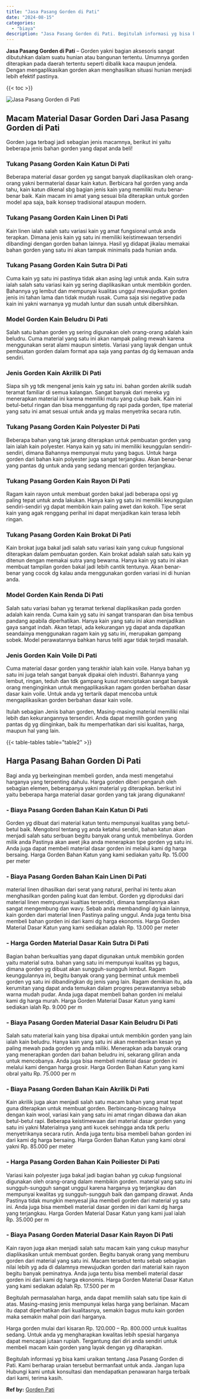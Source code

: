 ```yaml
---
title: "Jasa Pasang Gorden di Pati"
date: "2024-08-15"
categories: 
  - "biaya"
description: "Jasa Pasang Gorden di Pati. Begitulah informasi yg bisa kami uraikan tentang Jasa Pasang Gorden di Pati. Kami berharap uraian tersebut bermanfaat untuk anda...."
---
```


**Jasa Pasang Gorden di Pati** – Gorden yakni bagian aksesoris sangat dibutuhkan dalam suatu hunian atau bangunan tertentu. Umumnya gorden diterapkan pada daerah tertentu seperti dibalik kaca maupun jendela. Dengan mengaplikasikan gorden akan menghasilkan situasi hunian menjadi lebih efektif pastinya.

{{< toc >}}

![Jasa Pasang Gorden di Pati](/images/pasang-gorden-murah23.png)

## Macam Material Dasar Gorden Dari Jasa Pasang Gorden di Pati

Gorden juga terbagi jadi sebagian jenis macamnya, berikut ini yaitu beberapa jenis bahan gorden yang dapat anda beli!

### Tukang Pasang Gorden Kain Katun Di Pati

Beberapa material dasar gorden yg sangat banyak diaplikasikan oleh orang-orang yakni bermaterial dasar kain katun. Berbicara hal gorden yang anda tahu, kain katun dikenal sbg bagian jenis kain yang memiliki mutu benar-benar baik. Kain macam ini amat yang sesuai bila diterapkan untuk gorden model apa saja, baik konsep tradisional ataupun modern.

### Tukang Pasang Gorden Kain Linen Di Pati

Kain linen ialah salah satu variasi kain yg amat fungsional untuk anda terapkan. Dimana jenis kain yg satu ini memiliki keistimewaan tersendiri dibandingi dengan gorden bahan lainnya. Hasil yg didapat jikalau memakai bahan gorden yang satu ini akan tampak minimalis pada hunian anda.

### Tukang Pasang Gorden Kain Sutra Di Pati

Cuma kain yg satu ini pastinya tidak akan asing lagi untuk anda. Kain sutra ialah salah satu variasi kain yg sering diaplikasikan untuk membikin gorden. Bahannya yg lembut dan mempunyai kualitas unggul mewujudkan gorden jenis ini tahan lama dan tidak mudah rusak. Cuma saja sisi negative pada kain ini yakni warnanya yg mudah luntur dan susah untuk dibersihkan.

### Model Gorden Kain Beludru Di Pati

Salah satu bahan gorden yg sering digunakan oleh orang-orang adalah kain beludru. Cuma material yang satu ini akan nampak paling mewah karena menggunakan serat alami maupun sintetis. Variasi yang layak dengan untuk pembuatan gorden dalam format apa saja yang pantas dg dg kemauan anda sendiri.

### Jenis Gorden Kain Akrilik Di Pati

Siapa sih yg tdk mengenal jenis kain yg satu ini. bahan gorden akrilik sudah teramat familiar di semua kalangan. Sangat banyak dari mereka yg menerapkan material ini karena memiliki mutu yang cukup baik. Kain ini betul-betul ringan dan bisa menggantung dg rapi pada gorden, tipe material yang satu ini amat sesuai untuk anda yg malas menyetrika secara rutin.

### Tukang Pasang Gorden Kain Polyester Di Pati

Beberapa bahan yang tak jarang diterapkan untuk pembuatan gorden yang lain ialah kain polyester. Hanya kain yg satu ini memiliki keunggulan sendiri-sendiri, dimana Bahannya mempunyai mutu yang bagus. Untuk harga gorden dari bahan kain polyester juga sangat terjangkau. Akan benar-benar yang pantas dg untuk anda yang sedang mencari gorden terjangkau.

### Tukang Pasang Gorden Kain Rayon Di Pati

Ragam kain rayon untuk membuat gorden bakal jadi beberapa opsi yg paling tepat untuk anda lakukan. Hanya kain yg satu ini memiliki keunggulan sendiri-sendiri yg dapat membikin kain paling awet dan kokoh. Tipe serat kain yang agak renggang perihal ini dapat menjadikan kain terasa lebih ringan.

### Tukang Pasang Gorden Kain Brokat Di Pati

Kain brokat juga bakal jadi salah satu variasi kain yang cukup fungsional diterapkan dalam pembuatan gorden. Kain brokat adalah salah satu kain yg ditenun dengan memakai sutra yang bewarna. Hanya kain yg satu ini akan membuat tampilan gorden bakal jadi lebih cantik tentunya. Akan benar-benar yang cocok dg kalau anda menggunakan gorden variasi ini di hunian anda.

### Model Gorden Kain Renda Di Pati

Salah satu variasi bahan yg teramat terkenal diaplikasikan pada gorden adalah kain renda. Cuma kain yg satu ini sangat transparan dan bisa tembus pandang apabila diperhatikan. Hanya kain yang satu ini akan menjadikan gaya sangat indah. Akan tetapi, ada kekurangan yg dapat anda dapatkan seandainya menggunakan ragam kain yg satu ini, merupakan gampang sobek. Model perawatannya bahkan harus teliti agar tidak terjadi masalah.

### Jenis Gorden Kain Voile Di Pati

Cuma material dasar gorden yang terakhir ialah kain voile. Hanya bahan yg satu ini juga telah sangat banyak dipakai oleh industri. Bahannya yang lembut, ringan, teduh dan tdk gampang kusut menciptakan sangat banyak orang menginginkan untuk mengaplikasikan ragam gorden berbahan dasar dasar kain voile. Untuk anda yg tertarik dapat mencoba untuk mengaplikasikan gorden berbahan dasar kain voile.

Itulah sebagian Jenis bahan gorden, Masing-masing material memiliki nilai lebih dan kekurangannya tersendiri. Anda dapat memilih gorden yang pantas dg yg diinginkan, baik itu memperhatikan dari sisi kualitas, harga, maupun hal yang lain.

{{< table-tables table="table2" >}}

## Harga Pasang Bahan Gorden Di Pati

Bagi anda yg berkeinginan membeli gorden, anda mesti mengetahui harganya yang terpenting dahulu. Harga gorden diberi pengaruh oleh sebagian elemen, beberapanya yakni material yg diterapkan. berikut ini yaitu beberapa harga material dasar gorden yang tak jarang digunakann!

### \- Biaya Pasang Gorden Bahan Kain Katun Di Pati

Gorden yg dibuat dari material katun tentu mempunyai kualitas yang betul-betul baik. Mengobrol tentang yg anda ketahui sendiri, bahan katun akan menjadi salah satu serbuan begitu banyak orang untuk membelinya. Gorden milik anda Pastinya akan awet jika anda menerapkan tipe gorden yg satu ini. Anda juga dapat membeli material dasar gorden ini melalui kami dg harga bersaing. Harga Gorden Bahan Katun yang kami sediakan yaitu Rp. 15.000 per meter

### \- Biaya Pasang Gorden Bahan Kain Linen Di Pati

material linen dihasilkan dari serat yang natural, perihal ini tentu akan menghasilkan gorden paling kuat dan lembut. Gorden yg diproduksi dari material linen mempunyai kualtias tersendiri, dimana tampilannya akan sangat mengembung dan wavy. Sebab anda membandingi dg kain lainnya, kain gorden dari material linen Pastinya paling unggul. Anda juga tentu bisa membeli bahan gorden ini dari kami dg harga ekonomis. Harga Gorden Material Dasar Katun yang kami sediakan adalah Rp. 13.000 per meter

### \- Harga Gorden Material Dasar Kain Sutra Di Pati

Bagian bahan berkualtias yang dapat digunakan untuk membikin gorden yaitu material sutra. bahan yang satu ini mempunyai kualitas yg bagus, dimana gorden yg dibuat akan sungguh-sungguh lembut. Ragam keunggulannya ini, begitu banyak orang yang berminat untuk membeli gorden yg satu ini dibandingkan dg jenis yang lain. Ragam demikian itu, ada kerumitan yang dapat anda temukan dalam progres perawatannya sebab warna mudah pudar. Anda juga dapat membeli bahan gorden ini melalui kami dg harga murah. Harga Gorden Material Dasar Katun yang kami sediakan ialah Rp. 9.000 per m

### \- Biaya Pasang Gorden Material Dasar Kain Beludru Di Pati

Salah satu material kain yang bisa dipakai untuk membikin gorden yang lain ialah kain beludru. Hanya kain yang satu ini akan memberikan kesan yg paling mewah pada gorden yg anda miliki. Menerapkan ada banyak orang yang menerapkan gorden dari bahan beludru ini, sekarang giliran anda untuk mencobanya. Anda juga bisa membeli material dasar gorden ini melalui kami dengan harga grosir. Harga Gorden Bahan Katun yang kami obral yaitu Rp. 75.000 per m

### \- Biaya Pasang Gorden Bahan Kain Akrilik Di Pati

Kain akrilik juga akan menjadi salah satu macam bahan yang amat tepat guna diterapkan untuk membuat gorden. Berbincang-bincang halnya dengan kain wool, variasi kain yang satu ini amat ringan dibawa dan akan betul-betul rapi. Beberapa keistimewaan dari material dasar gorden yang satu ini yakni Materialnya yang anti kucek sehingga anda tdk perlu menyetrikanya secara rutin. Anda juga tentu bisa membeli bahan gorden ini dari kami dg harga bersaing. Harga Gorden Bahan Katun yang kami obral yakni Rp. 85.000 per meter

### \- Harga Pasang Gorden Bahan Kain Poiliester Di Pati

Variasi kain polyester juga bakal jadi bagian bahan yg cukup fungsional digunakan oleh orang-orang dalam membikin gorden. material yang satu ini sungguh-sungguh sangat unggul karena harganya yg terjangkau dan mempunyai kwalitas yg sungguh-sungguh baik dan gampang dirawat. Anda Pastinya tidak mungkin menyesal jika membeli gorden dari material yg satu ini. Anda juga bisa membeli material dasar gorden ini dari kami dg harga yang terjangkau. Harga Gorden Material Dasar Katun yang kami jual ialah Rp. 35.000 per m

### \- Biaya Pasang Gorden Material Dasar Kain Rayon Di Pati

Kain rayon juga akan menjadi salah satu macam kain yang cukup masyhur diaplikasikan untuk membuat gorden. Begitu banyak orang yang memburu gorden dari material yang satu ini. Macam tersebut tentu sebab sebagian nilai lebih yg ada di dalamnya mewujudkan gorden dari material kain rayon begitu banyak peminatnya. Anda juga tentu bisa membeli material dasar gorden ini dari kami dg harga ekonomis. Harga Gorden Material Dasar Katun yang kami sediakan adalah Rp. 17.500 per m

Begitulah permasalahan harga, anda dapat memilih salah satu tipe kain di atas. Masing-masing jenis mempunyai kelas harga yang berlainan. Macam itu dapat diperhatikan dari kualitasnya, semakin bagus mutu kain gorden maka semakin mahal poin dari harganya.

Harga gorden mulai dari kisaran Rp. 120.000 – Rp. 800.000 untuk kualitas sedang. Untuk anda yg mengharapkan kwalitas lebih spesial harganya dapat mencapai jutaan rupiah. Tergantung dari diri anda sendiri untuk membeli macam kain gorden yang layak dengan yg diharapkan.

Begitulah informasi yg bisa kami uraikan tentang Jasa Pasang Gorden di Pati. Kami berharap uraian tersebut bermanfaat untuk anda. Jangan lupa Hubungi kami untuk konsultasi dan mendapatkan penawaran harga terbaik dari kami, terima kasih.

**Ref by:**  [Gorden  Pati](https://id.wikipedia.org/wiki/Gorden)
